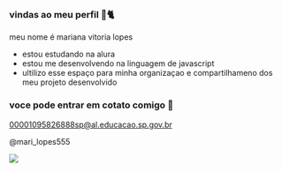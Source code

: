 ### vindas ao meu perfil 🦋🐈

meu nome é mariana vitoria lopes 

- estou estudando na alura
- estou me desenvolvendo na linguagem de javascript
- ultilizo esse espaço para minha organizaçao e compartilhameno dos meu projeto desenvolvido 

### voce pode entrar em cotato comigo 📧

00001095826888sp@al.educacao.sp.gov.br

@mari_lopes555


![](https://media1.tenor.com/m/rv20dFusX-QAAAAC/love.gif)
